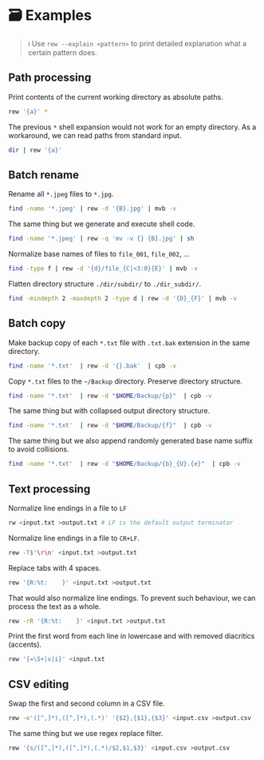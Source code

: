 # 🗃 Examples

> ℹ️ Use `rew --explain <pattern>` to print detailed explanation what a certain pattern does.

## Path processing

Print contents of the current working directory as absolute paths.

```bash
rew '{a}' *
```

The previous `*` shell expansion would not work for an empty directory.
As a workaround, we can read paths from standard input.

```bash
dir | rew '{a}'
```

## Batch rename

Rename all `*.jpeg` files to `*.jpg`.

```bash
find -name '*.jpeg' | rew -d '{B}.jpg' | mvb -v
```

The same thing but we generate and execute shell code.

```bash
find -name '*.jpeg' | rew -q 'mv -v {} {B}.jpg' | sh
```

Normalize base names of files to `file_001`, `file_002`, ...

```bash
find -type f | rew -d '{d}/file_{C|<3:0}{E}' | mvb -v
```

Flatten directory structure `./dir/subdir/` to `./dir_subdir/`.

```bash
find -mindepth 2 -maxdepth 2 -type d | rew -d '{D}_{F}' | mvb -v
```

## Batch copy

Make backup copy of each `*.txt` file with `.txt.bak` extension in the same directory.

```bash
find -name '*.txt'  | rew -d '{}.bak'  | cpb -v
```

Copy `*.txt` files to the `~/Backup` directory. Preserve directory structure.

```bash
find -name '*.txt'  | rew -d "$HOME/Backup/{p}"  | cpb -v
```

The same thing but with collapsed output directory structure.

```bash
find -name '*.txt'  | rew -d "$HOME/Backup/{f}"  | cpb -v
```

The same thing but we also append randomly generated base name suffix to avoid collisions.

```bash
find -name '*.txt'  | rew -d "$HOME/Backup/{b}_{U}.{e}"  | cpb -v
```

## Text processing

Normalize line endings in a file to `LF`

```bash
rw <input.txt >output.txt # LF is the default output terminator
```

Normalize line endings in a file to `CR+LF`.

```bash
rew -T$'\r\n' <input.txt >output.txt
```

Replace tabs with 4 spaces.

```bash
rew '{R:%t:    }' <input.txt >output.txt
```

That would also normalize line endings.
To prevent such behaviour, we can process the text as a whole.

```bash
rew -rR '{R:%t:    }' <input.txt >output.txt
```

Print the first word from each line in lowercase and with removed diacritics (accents).

```bash
rew '{=\S+|v|i}' <input.txt
```

## CSV editing

Swap the first and second column in a CSV file.

```bash
rew -e'([^,]*),([^,]*),(.*)' '{$2},{$1},{$3}' <input.csv >output.csv
```

The same thing but we use regex replace filter.

```bash
rew '{s/([^,]*),([^,]*),(.*)/$2,$1,$3}' <input.csv >output.csv
```
